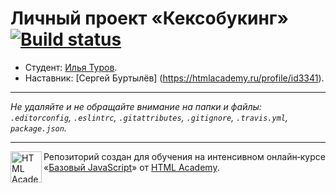 # Личный проект «Кексобукинг» [![Build status][travis-image]][travis-url]

* Студент: [Илья Туров](https://up.htmlacademy.ru/javascript/11/user/240222).
* Наставник: [Сергей Буртылёв] (https://htmlacademy.ru/profile/id3341).

---

_Не удаляйте и не обращайте внимание на папки и файлы:_<br>
_`.editorconfig`, `.eslintrc`, `.gitattributes`, `.gitignore`, `.travis.yml`, `package.json`._

---

<a href="https://htmlacademy.ru/intensive/javascript"><img align="left" width="50" height="50" title="HTML Academy" src="https://up.htmlacademy.ru/static/img/intensive/javascript/logo-for-github.svg"></a>

Репозиторий создан для обучения на интенсивном онлайн‑курсе «[Базовый JavaScript](https://htmlacademy.ru/intensive/javascript)» от [HTML Academy](https://htmlacademy.ru).

[travis-image]: https://travis-ci.org/htmlacademy-javascript/240222-keksobooking.svg?branch=master
[travis-url]: https://travis-ci.org/htmlacademy-javascript/240222-keksobooking
